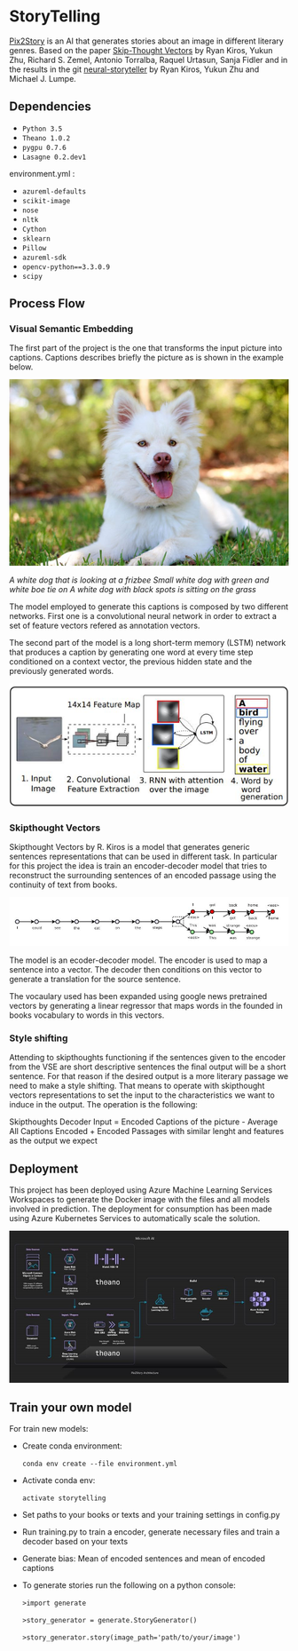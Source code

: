 # StoryTelling

[Pix2Story](https://www.ailab.microsoft.com/) is an AI that generates stories about an image in different literary genres. Based on the paper [Skip-Thought Vectors](https://arxiv.org/pdf/1506.06726.pdf) by Ryan Kiros, Yukun Zhu, Richard S. Zemel, Antonio Torralba, Raquel Urtasun, Sanja Fidler and in the results in the git [neural-storyteller](https://github.com/ryankiros/neural-storyteller) by Ryan Kiros, Yukun Zhu and Michael J. Lumpe.


## Dependencies

- `Python 3.5`
- `Theano 1.0.2`
- `pygpu 0.7.6`
- `Lasagne 0.2.dev1`


environment.yml :

- `azureml-defaults`
- `scikit-image`
- `nose`
- `nltk`
- `Cython`
- `sklearn`
- `Pillow`
- `azureml-sdk`
- `opencv-python==3.3.0.9`
- `scipy`


## Process Flow

### Visual Semantic Embedding


The first part of the project is the one that transforms the input picture into captions. Captions describes briefly the picture as is shown in the example below.

![VSE](images/dog.jpeg)

*A white dog that is looking at a frizbee*
*Small white dog with green and white boe tie on*
*A white dog with black spots is sitting on the grass*


The model employed to generate this captions is composed by two different networks. First one is a convolutional neural network in order to extract a set of feature vectors refered as annotation vectors.

The second part of the model is a long short-term memory (LSTM) network that produces a caption by generating one word at every time step conditioned on a context vector, the previous hidden state and the previously generated words.


![VSE](images/vse.JPG)


### Skipthought Vectors

Skipthought Vectors by R. Kiros is a model that generates generic sentences representations that can be used in different task. In particular for this project the idea is train an encoder-decoder model that tries to reconstruct the surrounding sentences of an encoded passage using the continuity of text from books. 
 

![SKV](images/skipthoughts_picture.JPG)


 The model is an ecoder-decoder model. The encoder is used to map a sentence into a vector. The decoder then conditions on this vector to generate a translation for the source sentence.

The vocaulary used has been expanded using google news pretrained vectors by generating a linear regressor that maps words in the founded in books vocabulary to words in this vectors.


### Style shifting

Attending to skipthoughts functioning if the sentences given to the encoder from the VSE are short descriptive sentences the final output will be a short sentence. For that reason if the desired output is a more literary passage we need to make a style shifting.
That means to operate with skipthought vectors representations to set the input to the characteristics we want to induce in the output. The operation is the following:

Skipthoughts Decoder Input = Encoded Captions of the picture - Average All Captions Encoded + Encoded Passages with similar lenght and features as the output we expect   


## Deployment

This project has been deployed using Azure Machine Learning Services Workspaces to generate the Docker image with the files and all models involved in prediction. The deployment for consumption has been made using Azure Kubernetes Services to automatically scale the solution.

![ARCH](images/arch.jpg)

## Train your own model

For train new models:
- Create conda environment:

    `conda env create --file environment.yml`
    
- Activate conda env:

    `activate storytelling`

- Set paths to your books or texts and your training settings in config.py

- Run training.py to train a encoder, generate necessary files and train a decoder based on your texts

- Generate bias: Mean of encoded sentences and mean of encoded captions

- To generate stories run the following on a python console:

    `>import generate`

    `>story_generator = generate.StoryGenerator()`

    `>story_generator.story(image_path='path/to/your/image')`
